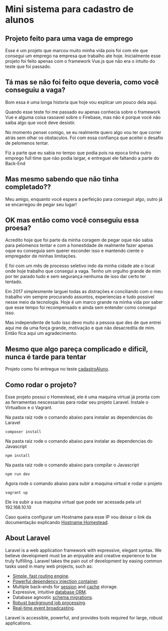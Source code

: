 # Mini sistema para cadastro de alunos

## Projeto feito para uma vaga de emprego

Esse é um projeto que marcou muito minha vida pois foi com ele que consegui um emprego na empresa que trabalho ate hoje. Inicialmente esse projeto foi feito apenas com o framework Vue.js que não era o intuito do teste que foi passado.

## Tá mas se não foi feito oque deveria, como você conseguiu a vaga?

Bom essa é uma longa historia que hoje vou explicar um pouco dela aqui. 

Quando esse teste foi me passado eu apenas conhecia sobre o framework Vue e alguma coisa rasoavel sobre o Firebase,
mas não é porque você não saiba algo que você deve desistir.

No momento pensei comigo, se eu realmente quero algo vou ter que correr atrás sem olhar os obstaculos. Foi com essa confiança que aceitei o desafio de pelomenos tentar.

Fiz a parte que eu sabia no tempo que podia pois na epoca tinha outro emprego full time que não podia largar, e entreguei ele faltando a parte do Back-End

## Mas mesmo sabendo que não tinha completado??

Meu amigo, enquanto você espera a perfeição para conseguir algo, outro já se encarregou de pegar seu lugar!

## OK mas então como você conseguiu essa proesa?

Acredito hoje que foi parte da minha coragem de pegar oque não sabia para pelomenos tentar e com a honestidade de realmente fazer apenas oque eu conseguia sem querer esconder isso e mantendo ciente o empregador de minhas limitações.

E foi com um mês de processo seletivo indo da minha cidade ate o local onde hoje trabalho que consegui a vaga. Tenho um orgulho grande de mim por ter parado tudo e sem segurança nenhuma de isso dar certo ter tentado.

Em 2017 simplesmente larguei todas as distrações e conciliando com o meu trabalho vim sempre procurando assuntos, experiencias e tudo possivel nesse meio da tecnologia. Hoje é um marco grande na minha vida por saber que esse tempo foi recompensado e ainda sem entender como consegui isso.

Mas independente de tudo isso devo muito a pessoa que des de que entrei aqui me da uma força grande, motivação e que não desacredita de mim. Então fica aqui um agradecimento.

## Mesmo que algo pareça complicado e dificil, nunca é tarde para tentar

Projeto como foi entregue no teste [cadastroAluno](https://github.com/brunohendias/cadastroAluno).

## Como rodar o projeto?

Esse projeto possui o Homestead, ele é uma maquina virtual já pronta com as ferramentas nescessarias para rodar seu projeto Laravel.
Instale o Virtualbox e o Vagrant.

Na pasta raiz rode o comando abaixo para instalar as dependencias do Laravel
```
composer install
```
Na pasta raiz rode o comando abaixo para instalar as dependencias do Javascript
```
npm install
```
Na pasta raiz rode o comando abaixo para compilar o Javascript
```
npm run dev
```
Agora rode o comando abaixo para subir a maquina virtual e rodar o projeto
```
vagrant up
```
Ele ira subir a sua maquina virtual que pode ser acessada pela url 192.168.10.10

Caso queira configurar um Hostname para esse IP vou deixar o link da documentação explicando
[Hostname Homestead](https://laravel.com/docs/7.x/homestead#hostname-resolution).

## About Laravel

Laravel is a web application framework with expressive, elegant syntax. We believe development must be an enjoyable and creative experience to be truly fulfilling. Laravel takes the pain out of development by easing common tasks used in many web projects, such as:

- [Simple, fast routing engine](https://laravel.com/docs/routing).
- [Powerful dependency injection container](https://laravel.com/docs/container).
- Multiple back-ends for [session](https://laravel.com/docs/session) and [cache](https://laravel.com/docs/cache) storage.
- Expressive, intuitive [database ORM](https://laravel.com/docs/eloquent).
- Database agnostic [schema migrations](https://laravel.com/docs/migrations).
- [Robust background job processing](https://laravel.com/docs/queues).
- [Real-time event broadcasting](https://laravel.com/docs/broadcasting).

Laravel is accessible, powerful, and provides tools required for large, robust applications.
